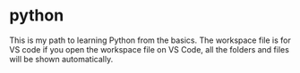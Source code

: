 # python
This is my path to learning Python from the basics.
The workspace file is for VS code if you open the workspace file on VS Code, all the folders and files will be shown automatically.
